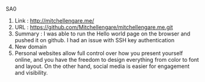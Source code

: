 SA0 
1. Link : http://mitchellengare.me/
2. URL : https://github.com/Mitchellengare/mitchellengare.me.git
3. Summary : I was able to run the Hello world page on the browser and pushed it on github. I had an issue with SSH key authentication
4. New domain
5. Personal websites allow full control over how you present yourself online, and you have the freedom to design everything from color to font and layout. On the other hand, social media is easier for engagement and visibility.
